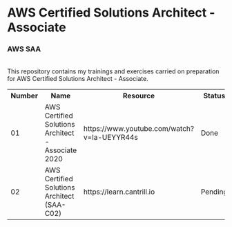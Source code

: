 
# AWS Certified Solutions Architect - Associate
<h3>AWS SAA</h3> <br>
This repository contains my trainings and exercises carried on preparation for AWS Certified Solutions Architect - Associate.
<table>
  <tr>
    <th>Number</th>
    <th>Name</th>
    <th>Resource</th>
    <th>Status</th>
  </tr>
  
  <tr>
    <td>01</td>
    <td>AWS Certified Solutions Architect - Associate 2020</td>
    <td>https://www.youtube.com/watch?v=Ia-UEYYR44s</td>
    <td>Done</td>
   </tr>
    <tr>
    <td>02</td>
    <td>AWS Certified Solutions Architect (SAA-C02)</td>
    <td>https://learn.cantrill.io</td>
    <td>Pending</td>
   </tr>
</table> 


